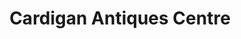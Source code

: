 ---
title: "Cardigan Antiques Centre"
url: /cardigan-aberteifi/cardigan-antiques-centre/
shop: antiques
---